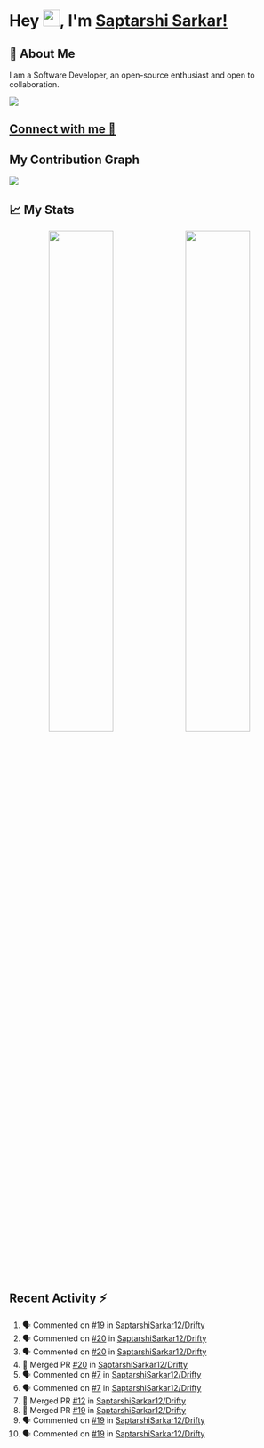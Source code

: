 # Hey <img src="https://github.com/TheDudeThatCode/TheDudeThatCode/blob/master/Assets/Hi.gif" width="30">, I'm [Saptarshi Sarkar!](https://bio.link/saptarshi) 

## 🚀 About Me
I am a Software Developer, an open-source enthusiast and open to collaboration.

![](https://visitor-badge.laobi.icu/badge?page_id=saptarshisarkar12.saptarshisarkar12)

## [Connect with me 💬](https://bio.link/saptarshi) 

## My Contribution Graph 
<img src="https://activity-graph.herokuapp.com/graph?username=SaptarshiSarkar12&bg_color=0f2d3d&color=1cadfb&line=1cadfb&point=1cadfb&area=true&hide_border=true">

## 📈 My Stats
<p align="center">	
  <img width="48%" src="https://github-readme-stats.vercel.app/api?username=saptarshisarkar12&show_icons=true&theme=tokyonight" />
  <img width="48%" src="https://github-readme-streak-stats.herokuapp.com/?user=saptarshisarkar12&theme=tokyonight" />
</p>

## Recent Activity :zap:
<!--START_SECTION:activity-->
1. 🗣 Commented on [#19](https://github.com/SaptarshiSarkar12/Drifty/issues/19) in [SaptarshiSarkar12/Drifty](https://github.com/SaptarshiSarkar12/Drifty)
2. 🗣 Commented on [#20](https://github.com/SaptarshiSarkar12/Drifty/issues/20) in [SaptarshiSarkar12/Drifty](https://github.com/SaptarshiSarkar12/Drifty)
3. 🗣 Commented on [#20](https://github.com/SaptarshiSarkar12/Drifty/issues/20) in [SaptarshiSarkar12/Drifty](https://github.com/SaptarshiSarkar12/Drifty)
4. 🎉 Merged PR [#20](https://github.com/SaptarshiSarkar12/Drifty/pull/20) in [SaptarshiSarkar12/Drifty](https://github.com/SaptarshiSarkar12/Drifty)
5. 🗣 Commented on [#7](https://github.com/SaptarshiSarkar12/Drifty/issues/7) in [SaptarshiSarkar12/Drifty](https://github.com/SaptarshiSarkar12/Drifty)
6. 🗣 Commented on [#7](https://github.com/SaptarshiSarkar12/Drifty/issues/7) in [SaptarshiSarkar12/Drifty](https://github.com/SaptarshiSarkar12/Drifty)
7. 🎉 Merged PR [#12](https://github.com/SaptarshiSarkar12/Drifty/pull/12) in [SaptarshiSarkar12/Drifty](https://github.com/SaptarshiSarkar12/Drifty)
8. 🎉 Merged PR [#19](https://github.com/SaptarshiSarkar12/Drifty/pull/19) in [SaptarshiSarkar12/Drifty](https://github.com/SaptarshiSarkar12/Drifty)
9. 🗣 Commented on [#19](https://github.com/SaptarshiSarkar12/Drifty/issues/19) in [SaptarshiSarkar12/Drifty](https://github.com/SaptarshiSarkar12/Drifty)
10. 🗣 Commented on [#19](https://github.com/SaptarshiSarkar12/Drifty/issues/19) in [SaptarshiSarkar12/Drifty](https://github.com/SaptarshiSarkar12/Drifty)
<!--END_SECTION:activity-->
